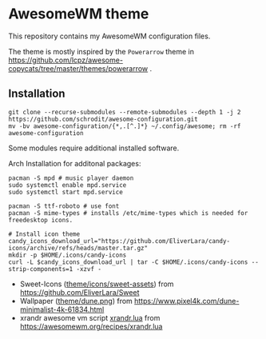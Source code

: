 # AwesomeWM theme

This repository contains my AwesomeWM configuration files.

The theme is mostly inspired by the `Powerarrow` theme in https://github.com/lcpz/awesome-copycats/tree/master/themes/powerarrow .


## Installation

```
git clone --recurse-submodules --remote-submodules --depth 1 -j 2 https://github.com/schrodit/awesome-configuration.git
mv -bv awesome-configuration/{*,.[^.]*} ~/.config/awesome; rm -rf awesome-configuration
```

Some modules require additional installed software.

Arch Installation for additonal packages:
```
pacman -S mpd # music player daemon
sudo systemctl enable mpd.service
sudo systemctl start mpd.service

pacman -S ttf-roboto # use font
pacman -S mime-types # installs /etc/mime-types which is needed for freedesktop icons.

# Install icon theme
candy_icons_download_url="https://github.com/EliverLara/candy-icons/archive/refs/heads/master.tar.gz"
mkdir -p $HOME/.icons/candy-icons
curl -L $candy_icons_download_url | tar -C $HOME/.icons/candy-icons --strip-components=1 -xzvf -
```


- Sweet-Icons ([theme/icons/sweet-assets](./theme/icons/sweet-asset)) from https://github.com/EliverLara/Sweet 
- Wallpaper ([theme/dune.png](./theme/dune.png)) from https://www.pixel4k.com/dune-minimalist-4k-61834.html
- xrandr awesome vm script [xrandr.lua](xrandr.lua) from https://awesomewm.org/recipes/xrandr.lua
